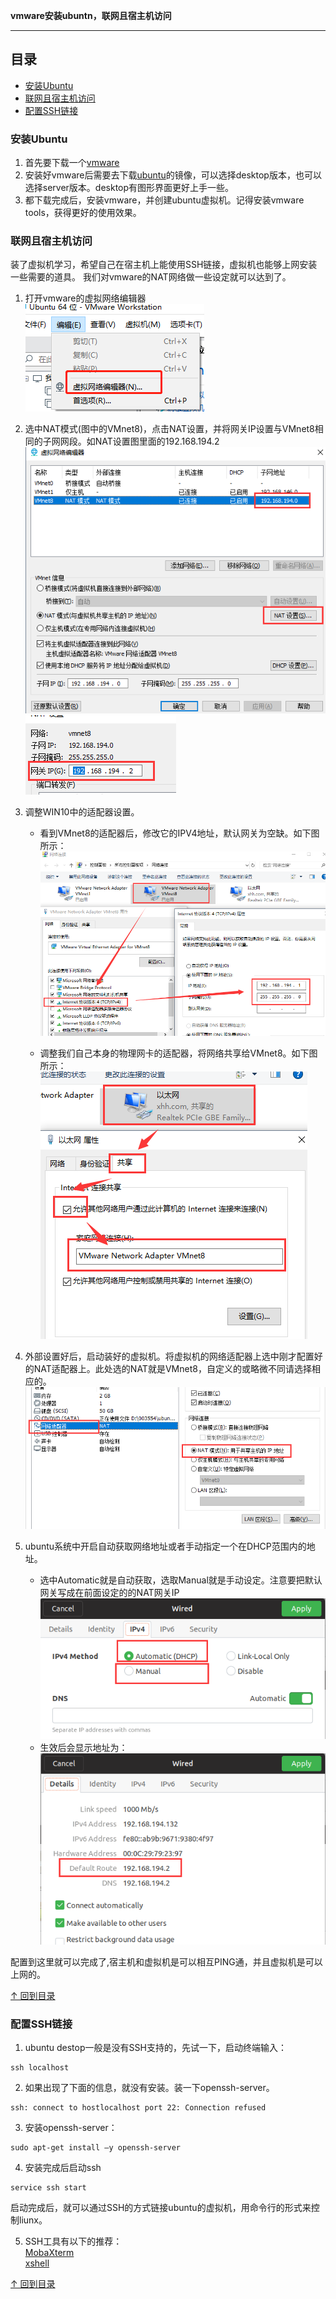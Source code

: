 **vmware安装ubuntn，联网且宿主机访问**

-----
## 目录

* [安装Ubuntu](#安装Ubuntu)
* [联网且宿主机访问](#联网且宿主机访问)
* [配置SSH链接](#配置SSH链接)

### 安装Ubuntu
1. 首先要下载一个[vmware](https://www.vmware.com/)
2. 安装好vmware后需要去下载[ubuntu](https://www.ubuntu.com/index_kylin)的镜像，可以选择desktop版本，也可以选择server版本。desktop有图形界面更好上手一些。
3. 都下载完成后，安装vmware，并创建ubuntu虚拟机。记得安装vmware tools，获得更好的使用效果。


### 联网且宿主机访问

装了虚拟机学习，希望自己在宿主机上能使用SSH链接，虚拟机也能够上网安装一些需要的道具。
我们对vmware的NAT网络做一些设定就可以达到了。       
1. 打开vmware的虚拟网络编辑器       
![虚拟网络编辑器](./image/1.png)
2. 选中NAT模式(图中的VMnet8)，点击NAT设置，并将网关IP设置与VMnet8相同的子网网段。如NAT设置图里面的192.168.194.2      
![编辑内容](./image/2.png)![NAT设置](./image/3.png)
3. 调整WIN10中的适配器设置。
    * 看到VMnet8的适配器后，修改它的IPV4地址，默认网关为空缺。如下图所示：       
    ![VMnet8-IPV4设置](./image/4.png)

    * 调整我们自己本身的物理网卡的适配器，将网络共享给VMnet8。如下图所示：      
    ![本身的适配器设置](./image/5.png)

4. 外部设置好后，启动装好的虚拟机。将虚拟机的网络适配器上选中刚才配置好的NAT适配器上。此处选的NAT就是VMnet8，自定义的或略微不同请选择相应的。
    ![虚拟机网络设置](./image/6.png)

5. ubuntu系统中开启自动获取网络地址或者手动指定一个在DHCP范围内的地址。
    * 选中Automatic就是自动获取，选取Manual就是手动设定。注意要把默认网关写成在前面设定的的NAT网关IP      
    ![ubuntu-IP设置](./image/7.png)
    * 生效后会显示地址为：      
    ![地址结果](./image/8.png)

配置到这里就可以完成了,宿主机和虚拟机是可以相互PING通，并且虚拟机是可以上网的。

[↑ 回到目录](#目录)


### 配置SSH链接
1. ubuntu destop一般是没有SSH支持的，先试一下，启动终端输入：
```
ssh localhost
```
2. 如果出现了下面的信息，就没有安装。装一下openssh-server。
```
ssh: connect to hostlocalhost port 22: Connection refused 
```
3. 安装openssh-server：
```
sudo apt-get install –y openssh-server 
```
4. 安装完成后启动ssh
```
service ssh start 
```
启动完成后，就可以通过SSH的方式链接ubuntu的虚拟机，用命令行的形式来控制liunx。

5. SSH工具有以下的推荐：           
[MobaXterm](https://mobaxterm.mobatek.net/)     
[xshell](https://www.netsarang.com/products/xsh_overview.html)


[↑ 回到目录](#目录)
